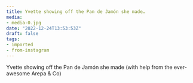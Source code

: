 ```yaml
---
title: Yvette showing off the Pan de Jamón she made…
media:
- media-0.jpg
date: "2022-12-24T13:53:53Z"
draft: false
tags:
- imported
- from-instagram
---
```

Yvette showing off the Pan de Jamón she made \(with help from the ever-awesome Arepa & Co\)
